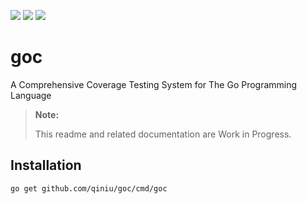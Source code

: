 ![](https://github.com/qiniu/goc/workflows/ut-check/badge.svg)
![](https://github.com/qiniu/goc/workflows/style-check/badge.svg)
![](https://github.com/qiniu/goc/workflows/e2e%20test/badge.svg)

# goc
A Comprehensive Coverage Testing System for The Go Programming Language

> **Note:**
>
> This readme and related documentation are Work in Progress.

## Installation
```go get github.com/qiniu/goc/cmd/goc```